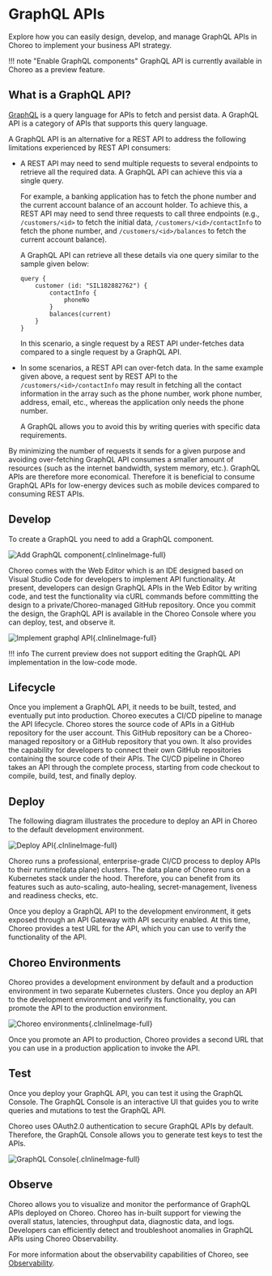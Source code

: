 # GraphQL APIs

Explore how you can easily design, develop, and manage GraphQL APIs in Choreo to implement your business API strategy.

!!! note "Enable GraphQL components"
    GraphQL API is currently available in Choreo as a preview feature.

## What is a GraphQL API?

[GraphQL](https://graphql.org) is a query language for APIs to fetch and persist data. A GraphQL API is a category of APIs that supports this query language.

A GraphQL API is an alternative for a REST API to address the following limitations experienced by REST API consumers:

- A REST API may need to send multiple requests to several endpoints to retrieve all the required data. A GraphQL API can achieve this via a single query.

    For example, a banking application has to fetch the phone number and the current account balance of an account holder. To achieve this, a REST API may need to send three requests to call three endpoints (e.g., `/customers/<id>` to fetch the initial data, `/customers/<id>/contactInfo` to fetch the phone number, and `/customers/<id>/balances` to fetch the current account balance).

    A GraphQL API can retrieve all these details via one query similar to the sample given below:

    ```
    query {
        customer (id: "SIL182882762") {
            contactInfo {
                phoneNo
            }
            balances(current)
        }
    }
    ```
    In this scenario, a single request by a REST API under-fetches data compared to a single request by a GraphQL API.

- In some scenarios, a REST API can over-fetch data. In the same example given above, a request sent by REST API to the `/customers/<id>/contactInfo` may result in fetching all the contact information in the array such as the phone number, work phone number, address, email, etc., whereas the application only needs the phone number.

    A GraphQL allows you to avoid this by writing queries with specific data requirements.

By minimizing the number of requests it sends for a given purpose and avoiding over-fetching GraphQL API consumes a smaller amount of resources (such as the internet bandwidth, system memory, etc.). GraphQL APIs are therefore more economical. Therefore it is beneficial to consume GraphQL APIs for low-energy devices such as mobile devices compared to consuming REST APIs.


## Develop

To create a GraphQL you need to add a GraphQL component.

![Add GraphQL component](assets/img/graphql/add-graphql-component.png){.cInlineImage-full}

Choreo comes with the Web Editor which is an IDE designed based on Visual Studio Code for developers to implement API functionality. At present, developers can design GraphQL APIs in the Web Editor by writing code, and test the functionality via cURL commands before committing the design to a private/Choreo-managed GitHub repository. Once you commit the design, the GraphQL API is available in the Choreo Console where you can deploy, test, and observe it.

![Implement graphql API](assets/img/graphql/implement-graphql-api.png){.cInlineImage-full}

!!! info
    The current preview does not support editing the GraphQL API implementation in the low-code mode.

## Lifecycle

Once you implement a GraphQL API, it needs to be built, tested, and eventually put into production. Choreo executes a CI/CD pipeline to manage the API lifecycle. Choreo stores the source code of APIs in a GitHub repository for the user account. This GitHub repository can be a Choreo-managed repository or a GitHub repository that you own.  It also provides the capability for developers to connect their own GitHub repositories containing the source code of their APIs. The CI/CD pipeline in Choreo takes an API through the complete process, starting from code checkout to compile, build, test, and finally deploy.

## Deploy

The following diagram illustrates the procedure to deploy an API in Choreo to the default development environment.

![Deploy API](assets/img/rest-apis/deploy-api.png){.cInlineImage-full}

Choreo runs a professional, enterprise-grade CI/CD process to deploy APIs to their runtime(data plane) clusters. The data plane of Choreo runs on a Kubernetes stack under the hood. Therefore, you can benefit from its features such as auto-scaling, auto-healing, secret-management, liveness and readiness checks, etc.

Once you deploy a GraphQL API to the development environment, it gets exposed through an API Gateway with API security enabled. At this time, Choreo provides a test URL for the API, which you can use to verify the functionality of the API.

## Choreo Environments

Choreo provides a development environment by default and a production environment in two separate Kubernetes clusters. Once you deploy an API to the development environment and verify its functionality, you can promote the API to the production environment.

![Choreo environments](assets/img/graphql/choreo-environments.png){.cInlineImage-full}

Once you promote an API to production, Choreo provides a second URL that you can use in a production application to invoke the API.

## Test

Once you deploy your GraphQL API, you can test it using the GraphQL Console. The GraphQL Console is an interactive UI that guides you to write queries and mutations to test the GraphQL API.

Choreo uses OAuth2.0 authentication to secure GraphQL APIs by default. Therefore, the GraphQL Console allows you to generate test keys to test the APIs.

![GraphQL Console](assets/img/graphql/graphql-console.png){.cInlineImage-full}

## Observe

Choreo allows you to visualize and monitor the performance of GraphQL APIs deployed on Choreo. Choreo has in-built support for viewing the overall status, latencies, throughput data, diagnostic data, and logs. Developers can efficiently detect and troubleshoot anomalies in GraphQL APIs using  Choreo Observability.

For more information about the observability capabilities of Choreo, see [Observability](observability/observability-overview.md).
